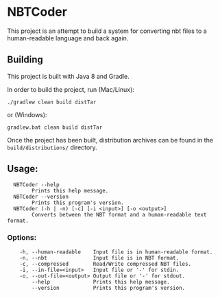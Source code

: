 # NBTCoder
This project is an attempt to build a system for converting nbt files to a human-readable language and back again.

## Building
This project is built with Java 8 and Gradle.

In order to build the project, run (Mac/Linux):
```
./gradlew clean build distTar
```
or (Windows):
```
gradlew.bat clean build distTar
```
Once the project has been built, distribution archives can be found in the `build/distributions/` directory.

## Usage:
```
  NBTCoder --help
        Prints this help message.
  NBTCoder --version
        Prints this program's version.
  NBTCoder (-h | -n) [-c] [-i <input>] [-o <output>]
        Converts between the NBT format and a human-readable text format.
```
### Options:
```
    -h, --human-readable    Input file is in human-readable format.
    -n, --nbt               Input file is in NBT format.
    -c, --compressed        Read/Write compressed NBT files.
    -i, --in-file=<input>   Input file or '-' for stdin.
    -o, --out-file=<output> Output file or '-' for stdout.
        --help              Prints this help message.
        --version           Prints this program's version.
```
